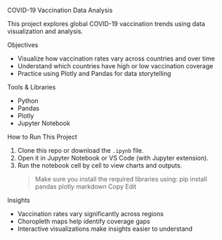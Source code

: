 COVID-19 Vaccination Data Analysis

This project explores global COVID-19 vaccination trends using data visualization and analysis.

 Objectives
- Visualize how vaccination rates vary across countries and over time
- Understand which countries have high or low vaccination coverage
- Practice using Plotly and Pandas for data storytelling

Tools & Libraries
- Python
- Pandas
- Plotly
- Jupyter Notebook

How to Run This Project
1. Clone this repo or download the `.ipynb` file.
2. Open it in Jupyter Notebook or VS Code (with Jupyter extension).
3. Run the notebook cell by cell to view charts and outputs.
   > Make sure you install the required libraries using:
pip install pandas plotly
markdown
Copy
Edit

Insights
- Vaccination rates vary significantly across regions
- Choropleth maps help identify coverage gaps
- Interactive visualizations make insights easier to understand
